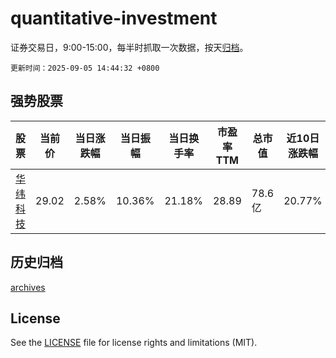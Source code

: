 # quantitative-investment

证券交易日，9:00-15:00，每半时抓取一次数据，按天[归档](archives)。

`更新时间：2025-09-05 14:44:32 +0800`

## 强势股票

|股票|当前价|当日涨跌幅|当日振幅|当日换手率|市盈率TTM|总市值|近10日涨跌幅|
|----|----|----|----|----|----|----|----|
|[华纬科技](https://xueqiu.com/S/SZ001380)|29.02|2.58%|10.36%|21.18%|28.89|78.6亿|20.77%|

## 历史归档

[archives](archives)

## License

See the [LICENSE](LICENSE) file for license rights and limitations (MIT).